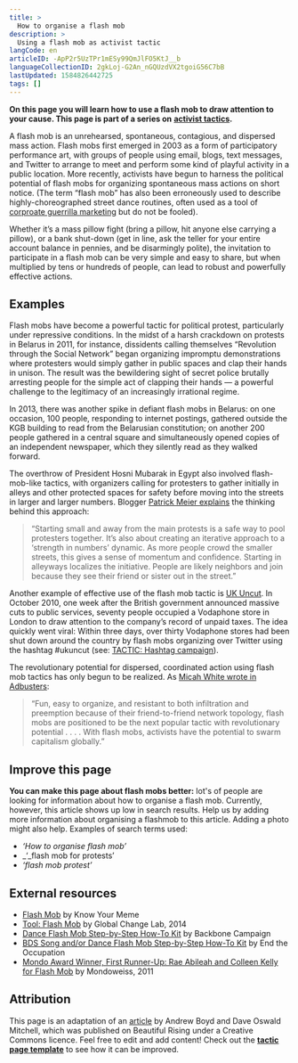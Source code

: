 ```yaml
---
title: >
  How to organise a flash mob
description: >
  Using a flash mob as activist tactic
langCode: en
articleID: -ApP2r5UzTPr1mESy99QmJlFO5KtJ__b
languageCollectionID: 2gkLoj-G2An_nGQUzdVX2tgoiG56C7bB
lastUpdated: 1584826442725
tags: []
---
```


**On this page you will learn how to use a flash mob to draw attention to your cause. This page is part of a series on** [**activist tactics**](/tactics)**.**

A flash mob is an unrehearsed, spontaneous, contagious, and dispersed mass action. Flash mobs first emerged in 2003 as a form of participatory performance art, with groups of people using email, blogs, text messages, and Twitter to arrange to meet and perform some kind of playful activity in a public location. More recently, activists have begun to harness the political potential of flash mobs for organizing spontaneous mass actions on short notice. (The term “flash mob” has also been erroneously used to describe highly-choreographed street dance routines, often used as a tool of [corproate guerrilla marketing](http://www.magnifydigital.com/blog/using-a-flash-mob-to-create-brand-awareness) but do not be fooled).

Whether it’s a mass pillow fight (bring a pillow, hit anyone else carrying a pillow), or a bank shut-down (get in line, ask the teller for your entire account balance in pennies, and be disarmingly polite), the invitation to participate in a flash mob can be very simple and easy to share, but when multiplied by tens or hundreds of people, can lead to robust and powerfully effective actions.

## Examples

Flash mobs have become a powerful tactic for political protest, particularly under repressive conditions. In the midst of a harsh crackdown on protests in Belarus in 2011, for instance, dissidents calling themselves “Revolution through the Social Network” began organizing impromptu demonstrations where protesters would simply gather in public spaces and clap their hands in unison. The result was the bewildering sight of secret police brutally arresting people for the simple act of clapping their hands — a powerful challenge to the legitimacy of an increasingly irrational regime.

In 2013, there was another spike in defiant flash mobs in Belarus: on one occasion, 100 people, responding to internet postings, gathered outside the KGB building to read from the Belarusian constitution; on another 200 people gathered in a central square and simultaneously opened copies of an independent newspaper, which they silently read as they walked forward.

The overthrow of President Hosni Mubarak in Egypt also involved flash-mob-like tactics, with organizers calling for protesters to gather initially in alleys and other protected spaces for safety before moving into the streets in larger and larger numbers. Blogger [Patrick Meier explains](https://irevolutions.org/2011/02/27/tactics-egypt-revolution-jan25/) the thinking behind this approach:

> “Starting small and away from the main protests is a safe way to pool protesters together. It’s also about creating an iterative approach to a ‘strength in numbers’ dynamic. As more people crowd the smaller streets, this gives a sense of momentum and confidence. Starting in alleyways localizes the initiative. People are likely neighbors and join because they see their friend or sister out in the street.”

Another example of effective use of the flash mob tactic is [UK Uncut](https://en.wikipedia.org/wiki/UK_Uncut). In October 2010, one week after the British government announced massive cuts to public services, seventy people occupied a Vodaphone store in London to draw attention to the company’s record of unpaid taxes. The idea quickly went viral: Within three days, over thirty Vodaphone stores had been shut down around the country by flash mobs organizing over Twitter using the hashtag #ukuncut (see: [TACTIC: Hashtag campaign](https://beautifulrising.org/tool/hashtag-campaign)).

The revolutionary potential for dispersed, coordinated action using flash mob tactics has only begun to be realized. As [Micah White wrote in Adbusters](http://www.adbusters.org/article/to-the-barricades/):

> “Fun, easy to organize, and resistant to both infiltration and preemption because of their friend-to-friend network topology, flash mobs are positioned to be the next popular tactic with revolutionary potential . . . . With flash mobs, activists have the potential to swarm capitalism globally.”

## Improve this page

**You can make this page about flash mobs better:** lot's of people are looking for information about how to organise a flash mob. Currently, however, this article shows up low in search results. Help us by adding more information about organising a flashmob to this article. Adding a photo might also help. Examples of search terms used:

-   _‘How to organise flash mob’_
-   _‘_flash mob for protests’
-   _‘_flash mob protest_’_

## External resources

-   [Flash Mob](http://knowyourmeme.com/memes/flash-mob) by Know Your Meme
-   [Tool: Flash Mob](http://www.globalchangelab.org/en/trainingbit/smartmob-the-new-flashmob) by Global Change Lab, 2014
-   [Dance Flash Mob Step-by-Step How-To Kit](https://d3n8a8pro7vhmx.cloudfront.net/backbonecampaign/pages/81/attachments/original/1509496659/FlashmobHowto2.pdf?1509496659) by Backbone Campaign
-   [BDS Song and/or Dance Flash Mob Step-by-Step How-To Kit](https://d3n8a8pro7vhmx.cloudfront.net/backbonecampaign/pages/81/attachments/original/1509496658/FlashMobHow-To_FirstDraftcopy.pdf?1509496658) by End the Occupation
-   [Mondo Award Winner, First Runner-Up: Rae Abileah and Colleen Kelly for Flash Mob](http://mondoweiss.net/2011/03/mondo-award-winner-first-runner-up-rae-abileah-and-colleen-kelly-for-flashmob/) by Mondoweiss, 2011

## Attribution

This page is an adaptation of an [article](https://beautifulrising.org/tool/cacerolazo-noise-making-protest-) by Andrew Boyd and Dave Oswald Mitchell, which was published on Beautiful Rising under a Creative Commons licence. Feel free to edit and add content! Check out the [**tactic page template**](/template/tactic) to see how it can be improved.